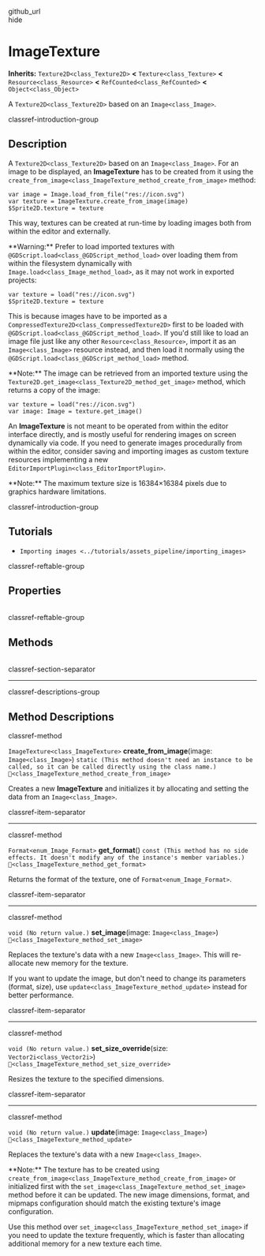 github\_url  
hide

# ImageTexture

**Inherits:** `Texture2D<class_Texture2D>` **&lt;**
`Texture<class_Texture>` **&lt;** `Resource<class_Resource>` **&lt;**
`RefCounted<class_RefCounted>` **&lt;** `Object<class_Object>`

A `Texture2D<class_Texture2D>` based on an `Image<class_Image>`.

classref-introduction-group

## Description

A `Texture2D<class_Texture2D>` based on an `Image<class_Image>`. For an
image to be displayed, an **ImageTexture** has to be created from it
using the
`create_from_image<class_ImageTexture_method_create_from_image>` method:

    var image = Image.load_from_file("res://icon.svg")
    var texture = ImageTexture.create_from_image(image)
    $Sprite2D.texture = texture

This way, textures can be created at run-time by loading images both
from within the editor and externally.

\*\*Warning:\*\* Prefer to load imported textures with
`@GDScript.load<class_@GDScript_method_load>` over loading them from
within the filesystem dynamically with
`Image.load<class_Image_method_load>`, as it may not work in exported
projects:

    var texture = load("res://icon.svg")
    $Sprite2D.texture = texture

This is because images have to be imported as a
`CompressedTexture2D<class_CompressedTexture2D>` first to be loaded with
`@GDScript.load<class_@GDScript_method_load>`. If you'd still like to
load an image file just like any other `Resource<class_Resource>`,
import it as an `Image<class_Image>` resource instead, and then load it
normally using the `@GDScript.load<class_@GDScript_method_load>` method.

\*\*Note:\*\* The image can be retrieved from an imported texture using
the `Texture2D.get_image<class_Texture2D_method_get_image>` method,
which returns a copy of the image:

    var texture = load("res://icon.svg")
    var image: Image = texture.get_image()

An **ImageTexture** is not meant to be operated from within the editor
interface directly, and is mostly useful for rendering images on screen
dynamically via code. If you need to generate images procedurally from
within the editor, consider saving and importing images as custom
texture resources implementing a new
`EditorImportPlugin<class_EditorImportPlugin>`.

\*\*Note:\*\* The maximum texture size is 16384×16384 pixels due to
graphics hardware limitations.

classref-introduction-group

## Tutorials

-   `Importing images <../tutorials/assets_pipeline/importing_images>`

classref-reftable-group

## Properties

<table>
<tbody>
<tr>
</tr>
</tbody>
</table>

classref-reftable-group

## Methods

<table>
<tbody>
<tr>
</tr>
<tr>
</tr>
<tr>
</tr>
<tr>
</tr>
<tr>
</tr>
</tbody>
</table>

classref-section-separator

------------------------------------------------------------------------

classref-descriptions-group

## Method Descriptions

classref-method

`ImageTexture<class_ImageTexture>` **create\_from\_image**(image:
`Image<class_Image>`)
`static (This method doesn't need an instance to be called, so it can be called directly using the class name.)`
`🔗<class_ImageTexture_method_create_from_image>`

Creates a new **ImageTexture** and initializes it by allocating and
setting the data from an `Image<class_Image>`.

classref-item-separator

------------------------------------------------------------------------

classref-method

`Format<enum_Image_Format>` **get\_format**()
`const (This method has no side effects. It doesn't modify any of the instance's member variables.)`
`🔗<class_ImageTexture_method_get_format>`

Returns the format of the texture, one of `Format<enum_Image_Format>`.

classref-item-separator

------------------------------------------------------------------------

classref-method

`void (No return value.)` **set\_image**(image: `Image<class_Image>`)
`🔗<class_ImageTexture_method_set_image>`

Replaces the texture's data with a new `Image<class_Image>`. This will
re-allocate new memory for the texture.

If you want to update the image, but don't need to change its parameters
(format, size), use `update<class_ImageTexture_method_update>` instead
for better performance.

classref-item-separator

------------------------------------------------------------------------

classref-method

`void (No return value.)` **set\_size\_override**(size:
`Vector2i<class_Vector2i>`)
`🔗<class_ImageTexture_method_set_size_override>`

Resizes the texture to the specified dimensions.

classref-item-separator

------------------------------------------------------------------------

classref-method

`void (No return value.)` **update**(image: `Image<class_Image>`)
`🔗<class_ImageTexture_method_update>`

Replaces the texture's data with a new `Image<class_Image>`.

\*\*Note:\*\* The texture has to be created using
`create_from_image<class_ImageTexture_method_create_from_image>` or
initialized first with the
`set_image<class_ImageTexture_method_set_image>` method before it can be
updated. The new image dimensions, format, and mipmaps configuration
should match the existing texture's image configuration.

Use this method over `set_image<class_ImageTexture_method_set_image>` if
you need to update the texture frequently, which is faster than
allocating additional memory for a new texture each time.
